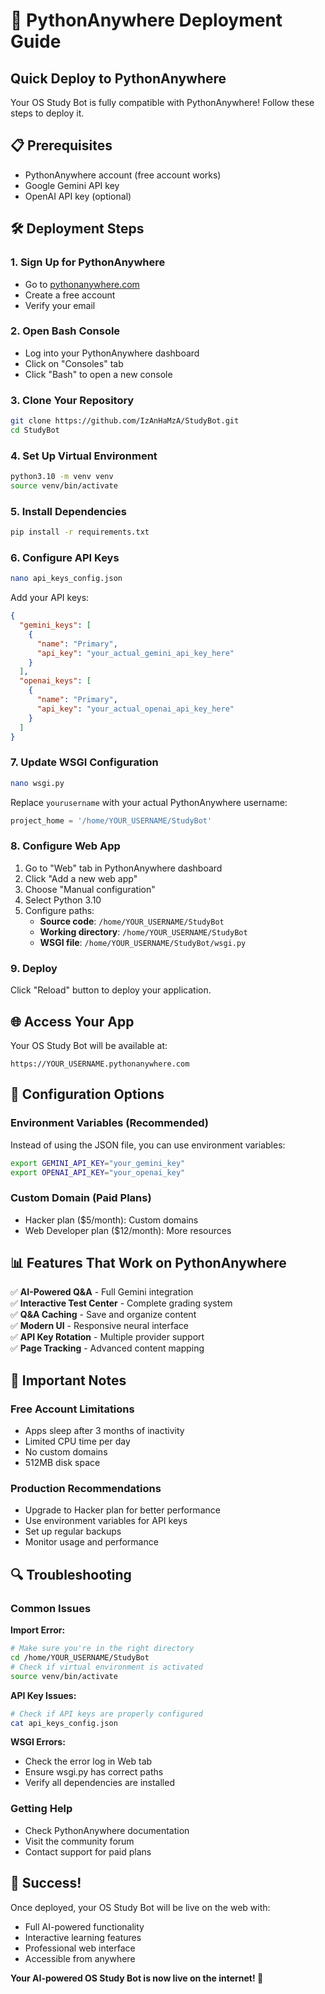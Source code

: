 # 🚀 PythonAnywhere Deployment Guide

## Quick Deploy to PythonAnywhere

Your OS Study Bot is fully compatible with PythonAnywhere! Follow these steps to deploy it.

## 📋 Prerequisites

- PythonAnywhere account (free account works)
- Google Gemini API key
- OpenAI API key (optional)

## 🛠️ Deployment Steps

### 1. Sign Up for PythonAnywhere
- Go to [pythonanywhere.com](https://www.pythonanywhere.com/)
- Create a free account
- Verify your email

### 2. Open Bash Console
- Log into your PythonAnywhere dashboard
- Click on "Consoles" tab
- Click "Bash" to open a new console

### 3. Clone Your Repository
```bash
git clone https://github.com/IzAnHaMzA/StudyBot.git
cd StudyBot
```

### 4. Set Up Virtual Environment
```bash
python3.10 -m venv venv
source venv/bin/activate
```

### 5. Install Dependencies
```bash
pip install -r requirements.txt
```

### 6. Configure API Keys
```bash
nano api_keys_config.json
```
Add your API keys:
```json
{
  "gemini_keys": [
    {
      "name": "Primary",
      "api_key": "your_actual_gemini_api_key_here"
    }
  ],
  "openai_keys": [
    {
      "name": "Primary", 
      "api_key": "your_actual_openai_api_key_here"
    }
  ]
}
```

### 7. Update WSGI Configuration
```bash
nano wsgi.py
```
Replace `yourusername` with your actual PythonAnywhere username:
```python
project_home = '/home/YOUR_USERNAME/StudyBot'
```

### 8. Configure Web App
1. Go to "Web" tab in PythonAnywhere dashboard
2. Click "Add a new web app"
3. Choose "Manual configuration"
4. Select Python 3.10
5. Configure paths:
   - **Source code**: `/home/YOUR_USERNAME/StudyBot`
   - **Working directory**: `/home/YOUR_USERNAME/StudyBot`
   - **WSGI file**: `/home/YOUR_USERNAME/StudyBot/wsgi.py`

### 9. Deploy
Click "Reload" button to deploy your application.

## 🌐 Access Your App

Your OS Study Bot will be available at:
```
https://YOUR_USERNAME.pythonanywhere.com
```

## 🔧 Configuration Options

### Environment Variables (Recommended)
Instead of using the JSON file, you can use environment variables:

```bash
export GEMINI_API_KEY="your_gemini_key"
export OPENAI_API_KEY="your_openai_key"
```

### Custom Domain (Paid Plans)
- Hacker plan ($5/month): Custom domains
- Web Developer plan ($12/month): More resources

## 📊 Features That Work on PythonAnywhere

✅ **AI-Powered Q&A** - Full Gemini integration  
✅ **Interactive Test Center** - Complete grading system  
✅ **Q&A Caching** - Save and organize content  
✅ **Modern UI** - Responsive neural interface  
✅ **API Key Rotation** - Multiple provider support  
✅ **Page Tracking** - Advanced content mapping  

## 🚨 Important Notes

### Free Account Limitations
- Apps sleep after 3 months of inactivity
- Limited CPU time per day
- No custom domains
- 512MB disk space

### Production Recommendations
- Upgrade to Hacker plan for better performance
- Use environment variables for API keys
- Set up regular backups
- Monitor usage and performance

## 🔍 Troubleshooting

### Common Issues

**Import Error:**
```bash
# Make sure you're in the right directory
cd /home/YOUR_USERNAME/StudyBot
# Check if virtual environment is activated
source venv/bin/activate
```

**API Key Issues:**
```bash
# Check if API keys are properly configured
cat api_keys_config.json
```

**WSGI Errors:**
- Check the error log in Web tab
- Ensure wsgi.py has correct paths
- Verify all dependencies are installed

### Getting Help
- Check PythonAnywhere documentation
- Visit the community forum
- Contact support for paid plans

## 🎉 Success!

Once deployed, your OS Study Bot will be live on the web with:
- Full AI-powered functionality
- Interactive learning features
- Professional web interface
- Accessible from anywhere

**Your AI-powered OS Study Bot is now live on the internet! 🌟**
